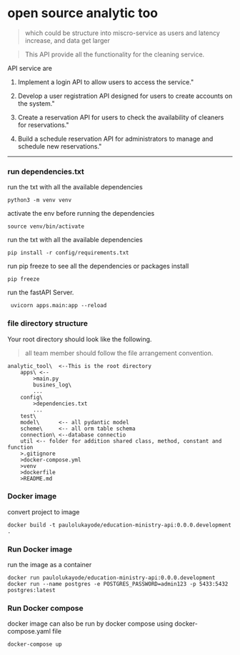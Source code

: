 #  open source analytic too
> which could  be structure into miscro-service as users and latency increase, and data get larger

> This API provide all the functionality for the cleaning service.

API service are

1) Implement a login API to allow users to access the service."

2) Develop a user registration API designed for users to create accounts on the system."

3) Create a reservation API for users to check the availability of cleaners for reservations."

4) Build a schedule reservation API for administrators to manage and schedule new reservations."

***

### run dependencies.txt
run the txt with all the available dependencies
```
python3 -m venv venv
```
activate the env before running the dependencies 
```
source venv/bin/activate
```
run the txt with all the available dependencies
```
pip install -r config/requirements.txt
```
run pip freeze to see all the dependencies or packages install
```
pip freeze
```
run the fastAPI Server.
```
 uvicorn apps.main:app --reload
 ```

### file directory structure
Your root directory should look like the following.
> all team member should follow the file arrangement convention.
```
analytic_tool\  <--This is the root directory
    apps\ <--
        >main.py
        busines_log\
        ...
    config\
        >dependencies.txt
        ...
    test\
    model\      <-- all pydantic model
    scheme\     <-- all orm table schema
    connection\ <--database connectio
    util <-- folder for addition shared class, method, constant and function
    >.gitignore
    >docker-compose.yml
    >venv
    >dockerfile
    >README.md
```

### Docker image
convert project to image
```
docker build -t paulolukayode/education-ministry-api:0.0.0.development  .
```

### Run Docker image
run the image as a container
```
docker run paulolukayode/education-ministry-api:0.0.0.development
docker run --name postgres -e POSTGRES_PASSWORD=admin123 -p 5433:5432 postgres:latest 
```

### Run Docker compose
docker image can also be run by docker compose using docker-compose.yaml file
```
docker-compose up  
```









